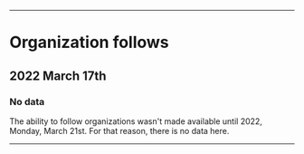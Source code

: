 
***

# Organization follows

## 2022 March 17th

### No data

The ability to follow organizations wasn't made available until 2022, Monday, March 21st. For that reason, there is no data here.

***
